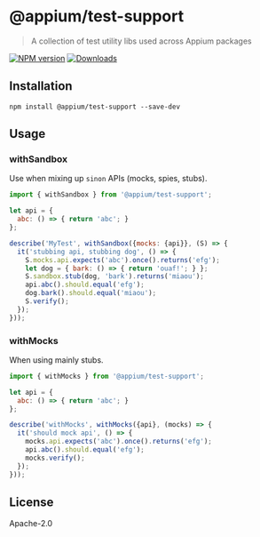 # @appium/test-support

> A collection of test utility libs used across Appium packages

[![NPM version](http://img.shields.io/npm/v/@appium/test-support.svg)](https://npmjs.org/package/@appium/test-support)
[![Downloads](http://img.shields.io/npm/dm/@appium/test-support.svg)](https://npmjs.org/package/@appium/test-support)

## Installation

```
npm install @appium/test-support --save-dev
```

## Usage

### withSandbox

Use when mixing up `sinon` APIs (mocks, spies, stubs).

```js
import { withSandbox } from '@appium/test-support';

let api = {
  abc: () => { return 'abc'; }
};

describe('MyTest', withSandbox({mocks: {api}}, (S) => {
  it('stubbing api, stubbing dog', () => {
    S.mocks.api.expects('abc').once().returns('efg');
    let dog = { bark: () => { return 'ouaf!'; } };
    S.sandbox.stub(dog, 'bark').returns('miaou');
    api.abc().should.equal('efg');
    dog.bark().should.equal('miaou');
    S.verify();
  });
}));
```

### withMocks

When using mainly stubs.

```js
import { withMocks } from '@appium/test-support';

let api = {
  abc: () => { return 'abc'; }
};

describe('withMocks', withMocks({api}, (mocks) => {
  it('should mock api', () => {
    mocks.api.expects('abc').once().returns('efg');
    api.abc().should.equal('efg');
    mocks.verify();
  });
}));
```

## License

Apache-2.0
